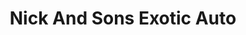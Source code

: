---
title: "Nick And Sons Exotic Auto"
url: /sacramento/nick-and-sons-exotic-auto/
shop: Autowerkstatt
---